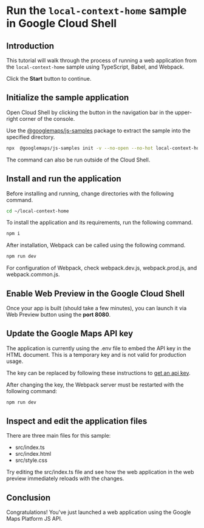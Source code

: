# Run the `local-context-home` sample in Google Cloud Shell

<walkthrough-tutorial-duration duration="10"/>

## Introduction

This tutorial will walk through the process of running a web application from
the `local-context-home` sample using TypeScript, Babel, and Webpack.

Click the **Start** button to continue.

## Initialize the sample application

Open Cloud Shell by clicking the
<walkthrough-cloud-shell-icon></walkthrough-cloud-shell-icon> button in the
navigation bar in the upper-right corner of the console.

Use the [@googlemaps/js-samples](https://www.npmjs.com/package/@googlemaps/js-samples) package to 
extract the sample into the specified directory.

```bash
npx  @googlemaps/js-samples init -v --no-open --no-hot local-context-home ~/local-context-home
```

The command can also be run outside of the Cloud Shell.

## Install and run the application

Before installing and running, change directories with the following command.

```bash
cd ~/local-context-home
```

To install the application and its requirements, run the following command.

```bash
npm i
```

After installation, Webpack can be called using the following command.

```bash
npm run dev
```

For configuration of Webpack, check
<walkthrough-editor-open-file filePath="local-context-home/webpack.dev.js">webpack.dev.js</walkthrough-editor-open-file>,
<walkthrough-editor-open-file filePath="local-context-home/webpack.prod.js">webpack.prod.js</walkthrough-editor-open-file>,
and
<walkthrough-editor-open-file filePath="local-context-home/webpack.common.js">webpack.common.js</walkthrough-editor-open-file>.

## Enable Web Preview in the Google Cloud Shell

Once your app is built (should take a few minutes), you can launch it via
<walkthrough-spotlight-pointer target="cloudshell" spotlightId="devshell-web-preview-button">Web
Preview button</walkthrough-spotlight-pointer> using the **port 8080**.

## Update the Google Maps API key

The application is currently using the
<walkthrough-editor-open-file filePath="local-context-home/.env">.env</walkthrough-editor-open-file>
file to embed the API key in the HTML document. This is a temporary key and is
not valid for production usage.

The key can be replaced by following these instructions to
[get an api key](https://developers.google.com/maps/documentation/javascript/get-api-key).

After changing the key, the Webpack server must be restarted with the following
command:

```bash
npm run dev
```

## Inspect and edit the application files

There are three main files for this sample:

*   <walkthrough-editor-open-file filePath="local-context-home/src/index.ts">src/index.ts</walkthrough-editor-open-file>
*   <walkthrough-editor-open-file filePath="local-context-home/src/index.html">src/index.html</walkthrough-editor-open-file>
*   <walkthrough-editor-open-file filePath="local-context-home/src/style.css">src/style.css</walkthrough-editor-open-file>

Try editing the <walkthrough-editor-open-file filePath="local-context-home/src/index.ts">src/index.ts</walkthrough-editor-open-file> file and see how the web application in the web preview immediately reloads with the changes.

## Conclusion

<walkthrough-conclusion-trophy></walkthrough-conclusion-trophy>

Congratulations! You've just launched a web application using the Google Maps
Platform JS API.
